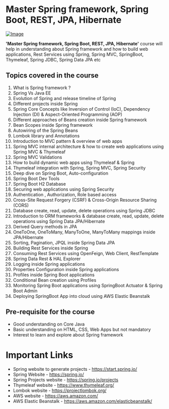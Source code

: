 # Master Spring framework, Spring Boot, REST, JPA, Hibernate


[![Image](https://github.com/eazybytes/spring/blob/3.3.1/Spring.png "Master Spring framework, Spring Boot, REST, JPA, Hibernate")](https://www.udemy.com/course/spring-springboot-jpa-hibernate-zero-to-master/?referralCode=9FA65DAC46E91F6A225D)

**'Master Spring framework, Spring Boot, REST, JPA, Hibernate'** course will help in understanding about Spring framework and how to build web applications, Rest Services using Spring, Spring MVC, SpringBoot, Thymeleaf, Spring JDBC, Spring Data JPA etc

## Topics covered in the course

1) What is Spring framework ?
2) Spring Vs Java EE
3) Evolution of Spring and release timeline of Spring
4) Different projects inside Spring
5) Spring Core Concepts like Inversion of Control (IoC), Dependency Injection (DI) & Aspect-Oriented Programming (AOP)
6) Different approaches of Beans creation inside Spring framework
7) Bean Scopes inside Spring framework
8) Autowiring of the Spring Beans
9) Lombok library and Annotations
10) Introduction to MVC pattern & overview of web apps
11) Spring MVC internal architecture & how to create web applications using Spring MVC & Thymeleaf
12) Spring MVC Validations
13) How to build dynamic web apps using Thymeleaf & Spring
14) Thymeleaf integration with Spring, Spring MVC, Spring Security
15) Deep dive on Spring Boot, Auto-configuration
16) Spring Boot Dev Tools
17) Spring Boot H2 Database
18) Securing web applications using Spring Security
19) Authentication , Authorization, Role based access
20) Cross-Site Request Forgery (CSRF) & Cross-Origin Resource Sharing (CORS)
21) Database create, read, update, delete operations using Spring JDBC
22) Introduction to ORM frameworks & database create, read, update, delete operations using Spring Data JPA/Hibernate
23) Derived Query methods in JPA
24) OneToOne, OneToMany, ManyToOne, ManyToMany mappings inside JPA/Hibernate
25) Sorting, Pagination, JPQL inside Spring Data JPA
26) Building Rest Services inside Spring
27) Consuming Rest Services using OpenFeign, Web Client, RestTemplate
28) Spring Data Rest & HAL Explorer
29) Logging inside Spring applications
30) Properties Configuration inside Spring applications
31) Profiles inside Spring Boot applications
32) Conditional Bean creation using Profiles
33) Monitoring Spring Boot applications using SpringBoot Actuator & Spring Boot Admin
34) Deploying SpringBoot App into cloud using AWS Elastic Beanstalk


## Pre-requisite for the course

- Good understanding on Core Java
- Basic understanding on HTML, CSS, Web Apps but not mandatory
- Interest to learn and explore about Spring framework

# Important Links

- Spring website to generate projects - https://start.spring.io/
- Spring Website - https://spring.io/
- Spring Projects website - https://spring.io/projects
- Thymeleaf website - https://www.thymeleaf.org/
- Lombok website - https://projectlombok.org/
- AWS website - https://aws.amazon.com/
- AWS Elastic Beanstalk - https://aws.amazon.com/elasticbeanstalk/
